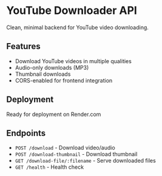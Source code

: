 # YouTube Downloader API

Clean, minimal backend for YouTube video downloading.

## Features
- Download YouTube videos in multiple qualities
- Audio-only downloads (MP3)
- Thumbnail downloads
- CORS-enabled for frontend integration

## Deployment
Ready for deployment on Render.com

## Endpoints
- `POST /download` - Download video/audio
- `POST /download-thumbnail` - Download thumbnail
- `GET /download-file/:filename` - Serve downloaded files
- `GET /health` - Health check